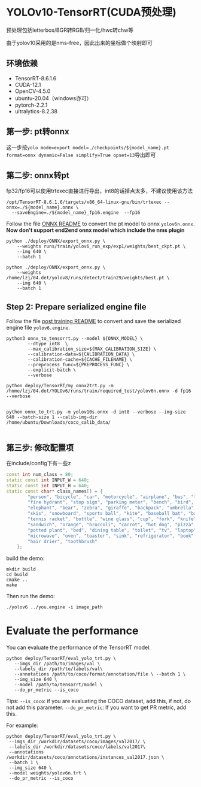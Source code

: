 # YOLOv10-TensorRT(CUDA预处理)

预处理包括letterbox/BGR转RGB/归一化/hwc转chw等

由于yolov10采用的是nms-free，因此出来的坐标做个映射即可

## 环境依赖
- TensorRT-8.6.1.6
- CUDA-12.1
- OpenCV-4.5.0
- ubuntu-20.04（windows亦可）
- pytorch-2.2.1
- ultralytics-8.2.38



## 第一步: pt转onnx

这一步按`yolo mode=export model=./checkpoints/${model_name}.pt format=onnx dynamic=False simplify=True opset=13`导出即可

## 第二步: onnx转pt

fp32/fp16可以使用trtexec直接进行导出，int8的话掉点太多，不建议使用该方法
```shell
/opt/TensorRT-8.6.1.6/targets/x86_64-linux-gnu/bin/trtexec --onnx=./${model_name}.onnx \
  --saveEngine=./${model_name}_fp16.engine  --fp16  
```



Follow the file [ONNX README](../../tools/quantization/tensorrt/post_training/README.md) to convert the pt model to onnx `yolov6n.onnx`.
**Now don't support end2end onnx model which include the nms plugin**
```shell
python ./deploy/ONNX/export_onnx.py \
    --weights runs/train/yolov6_run_exp/exp1/weights/best_ckpt.pt \
    --img 640 \
    --batch 1

python ./deploy/ONNX/export_onnx.py \
    --weights /home/lzj/04.det/yolov8/runs/detect/train29/weights/best.pt \
    --img 640 \
    --batch 1
```

## Step 2: Prepare serialized engine file

Follow the file [post training README](../../tools/quantization/tensorrt/post_training/README.md) to convert and save the serialized engine file `yolov6.engine`.

```shell
python3 onnx_to_tensorrt.py --model ${ONNX_MODEL} \
        --dtype int8  \
        --max_calibration_size=${MAX_CALIBRATION_SIZE} \
        --calibration-data=${CALIBRATION_DATA} \
        --calibration-cache=${CACHE_FILENAME} \
        --preprocess_func=${PREPROCESS_FUNC} \
        --explicit-batch \
        --verbose

python deploy/TensorRT/my_onnx2trt.py -m /home/lzj/04.det/YOLOv6/runs/train/required_test/yolov6n.onnx -d fp16 --verbose


python onnx_to_trt.py -m yolov10s.onnx -d int8 --verbose --img-size 640 --batch-size 1 --calib-img-dir /home/ubuntu/Downloads/coco_calib_data/
 
``` 

## 第三步: 修改配置项

在include/config下有一些z

```c++
const int num_class = 80;
static const int INPUT_W = 640;
static const int INPUT_H = 640;
static const char* class_names[] = {
        "person", "bicycle", "car", "motorcycle", "airplane", "bus", "train", "truck", "boat", "traffic light",
        "fire hydrant", "stop sign", "parking meter", "bench", "bird", "cat", "dog", "horse", "sheep", "cow",
        "elephant", "bear", "zebra", "giraffe", "backpack", "umbrella", "handbag", "tie", "suitcase", "frisbee",
        "skis", "snowboard", "sports ball", "kite", "baseball bat", "baseball glove", "skateboard", "surfboard",
        "tennis racket", "bottle", "wine glass", "cup", "fork", "knife", "spoon", "bowl", "banana", "apple",
        "sandwich", "orange", "broccoli", "carrot", "hot dog", "pizza", "donut", "cake", "chair", "couch",
        "potted plant", "bed", "dining table", "toilet", "tv", "laptop", "mouse", "remote", "keyboard", "cell phone",
        "microwave", "oven", "toaster", "sink", "refrigerator", "book", "clock", "vase", "scissors", "teddy bear",
        "hair drier", "toothbrush"
    };
```

build the demo:

```shell
mkdir build
cd build
cmake ..
make
```

Then run the demo:

```shell
./yolov6 ../you.engine -i image_path
```

# Evaluate the performance
 You can evaluate the performance of the TensorRT model.
 ```
 python deploy/TensorRT/eval_yolo_trt.py \
    --imgs_dir /path/to/images/val \
    --labels_dir /path/to/labels/val\
    --annotations /path/to/coco/format/annotation/file \ --batch 1 \
    --img_size 640 \
    --model /path/to/tensorrt/model \
    --do_pr_metric --is_coco
 ```
Tips:
`--is_coco`:  if you are evaluating the COCO dataset, add this, if not, do not add this parameter.
`--do_pr_metric`: If you want to get PR metric, add this.

For example:
```
python deploy/TensorRT/eval_yolo_trt.py \
 --imgs_dir /workdir/datasets/coco/images/val2017/ \
 --labels_dir /workdir/datasets/coco/labels/val2017\
 --annotations /workdir/datasets/coco/annotations/instances_val2017.json \
 --batch 1 \
 --img_size 640 \
 --model weights/yolov6n.trt \
 --do_pr_metric --is_coco

```
